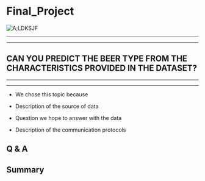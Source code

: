 # Final_Project

![A;LDKSJF](https://previews.123rf.com/images/drnn/drnn1501/drnn150100251/35847624-a-poster-with-a-periodic-table-of-beer-styles.jpg)
****
****

## CAN YOU PREDICT THE BEER TYPE FROM THE CHARACTERISTICS PROVIDED IN THE DATASET?

****
****

* We chose this topic because 

* Description of the source of data
* Question we hope to answer with the data
* Description of the communication protocols

## Q & A


## Summary

